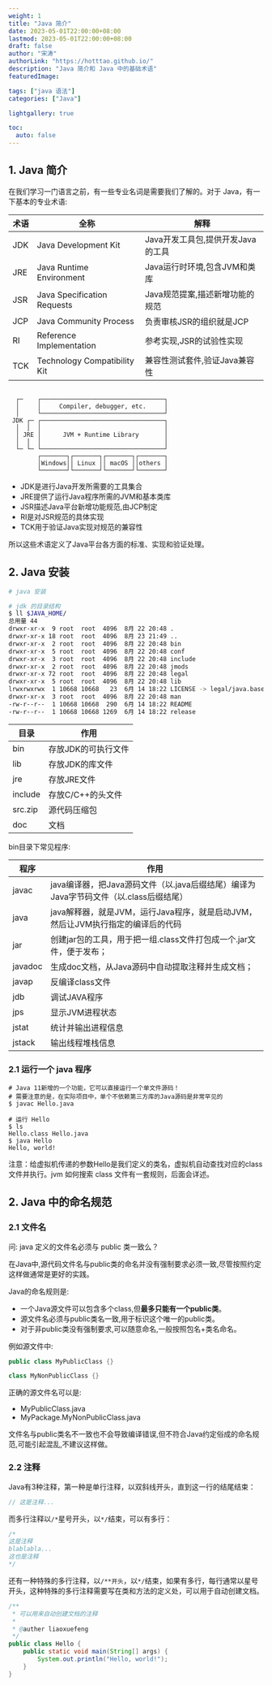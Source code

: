 ```yaml
---
weight: 1
title: "Java 简介"
date: 2023-05-01T22:00:00+08:00
lastmod: 2023-05-01T22:00:00+08:00
draft: false
author: "宋涛"
authorLink: "https://hotttao.github.io/"
description: "Java 简介和 Java 中的基础术语"
featuredImage: 

tags: ["java 语法"]
categories: ["Java"]

lightgallery: true

toc:
  auto: false
---
```


## 1. Java 简介
在我们学习一门语言之前，有一些专业名词是需要我们了解的。对于 Java，有一下基本的专业术语:

| 术语 | 全称 | 解释 |
|-|-|-|  
| JDK | Java Development Kit | Java开发工具包,提供开发Java的工具 |
| JRE | Java Runtime Environment | Java运行时环境,包含JVM和类库 |
| JSR | Java Specification Requests | Java规范提案,描述新增功能的规范 |
| JCP | Java Community Process | 负责审核JSR的组织就是JCP |
| RI | Reference Implementation | 参考实现,JSR的试验性实现 |
| TCK | Technology Compatibility Kit | 兼容性测试套件,验证Java兼容性 |

```shell

  ┌─    ┌──────────────────────────────────┐
  │     │     Compiler, debugger, etc.     │
  │     └──────────────────────────────────┘
 JDK ┌─ ┌──────────────────────────────────┐
  │  │  │                                  │
  │ JRE │      JVM + Runtime Library       │
  │  │  │                                  │
  └─ └─ └──────────────────────────────────┘
        ┌───────┐┌───────┐┌───────┐┌───────┐
        │Windows││ Linux ││ macOS ││others │
        └───────┘└───────┘└───────┘└───────┘
```

- JDK是进行Java开发所需要的工具集合
- JRE提供了运行Java程序所需的JVM和基本类库
- JSR描述Java平台新增功能规范,由JCP制定  
- RI是对JSR规范的具体实现
- TCK用于验证Java实现对规范的兼容性

所以这些术语定义了Java平台各方面的标准、实现和验证处理。

## 2. Java 安装
```bash
# java 安装

# jdk 的目录结构
$ ll $JAVA_HOME/
总用量 44
drwxr-xr-x  9 root  root  4096  8月 22 20:48 .
drwxr-xr-x 18 root  root  4096  8月 23 21:49 ..
drwxr-xr-x  2 root  root  4096  8月 22 20:48 bin
drwxr-xr-x  5 root  root  4096  8月 22 20:48 conf
drwxr-xr-x  3 root  root  4096  8月 22 20:48 include
drwxr-xr-x  2 root  root  4096  8月 22 20:48 jmods
drwxr-xr-x 72 root  root  4096  8月 22 20:48 legal
drwxr-xr-x  5 root  root  4096  8月 22 20:48 lib
lrwxrwxrwx  1 10668 10668   23  6月 14 18:22 LICENSE -> legal/java.base/LICENSE
drwxr-xr-x  3 root  root  4096  8月 22 20:48 man
-rw-r--r--  1 10668 10668  290  6月 14 18:22 README
-rw-r--r--  1 10668 10668 1269  6月 14 18:22 release

```

| 目录 | 作用 |
|-|-|
| bin | 存放JDK的可执行文件 |
| lib | 存放JDK的库文件 |  
| jre | 存放JRE文件 |
| include | 存放C/C++的头文件 |
| src.zip | 源代码压缩包 |
| doc | 文档 | 

bin目录下常见程序:

| 程序 | 作用 |  
|-|-|
| javac | java编译器，把Java源码文件（以.java后缀结尾）编译为Java字节码文件（以.class后缀结尾）|
| java | java解释器，就是JVM，运行Java程序，就是启动JVM，然后让JVM执行指定的编译后的代码 |
| jar | 创建jar包的工具，用于把一组.class文件打包成一个.jar文件，便于发布； |
| javadoc | 生成doc文档，从Java源码中自动提取注释并生成文档； |
| javap | 反编译class文件 |
| jdb | 调试JAVA程序 |
| jps | 显示JVM进程状态 |
| jstat | 统计并输出进程信息 |
| jstack | 输出线程堆栈信息 |

### 2.1 运行一个 java 程序

```shell
# Java 11新增的一个功能，它可以直接运行一个单文件源码！
# 需要注意的是，在实际项目中，单个不依赖第三方库的Java源码是非常罕见的
$ javac Hello.java

# 运行 Hello 
$ ls
Hello.class	Hello.java
$ java Hello
Hello, world!
```

注意：给虚拟机传递的参数Hello是我们定义的类名，虚拟机自动查找对应的class文件并执行。jvm 如何搜索 class 文件有一套规则，后面会详述。

## 2. Java 中的命名规范
### 2.1 文件名
问: java 定义的文件名必须与 public 类一致么？

在Java中,源代码文件名与public类的命名并没有强制要求必须一致,尽管按照约定这样做通常是更好的实践。

Java的命名规则是:

- 一个Java源文件可以包含多个class,但**最多只能有一个public类**。
- 源文件名必须与public类名一致,用于标识这个唯一的public类。
- 对于非public类没有强制要求,可以随意命名,一般按照包名+类名命名。

例如源文件中:

```java
public class MyPublicClass {}

class MyNonPublicClass {}
```

正确的源文件名可以是:

- MyPublicClass.java
- MyPackage.MyNonPublicClass.java

文件名与public类名不一致也不会导致编译错误,但不符合Java约定俗成的命名规范,可能引起混乱,不建议这样做。

### 2.2 注释
Java有3种注释，第一种是单行注释，以双斜线开头，直到这一行的结尾结束：

```java
// 这是注释...
```
而多行注释以`/*`星号开头，以`*/`结束，可以有多行：

```java
/*
这是注释
blablabla...
这也是注释
*/
```
还有一种特殊的多行注释，以`/**开头`，以`*/`结束，如果有多行，每行通常以星号开头，这种特殊的多行注释需要写在类和方法的定义处，可以用于自动创建文档。

```java
/**
 * 可以用来自动创建文档的注释
 * 
 * @auther liaoxuefeng
 */
public class Hello {
    public static void main(String[] args) {
        System.out.println("Hello, world!");
    }
}
```
